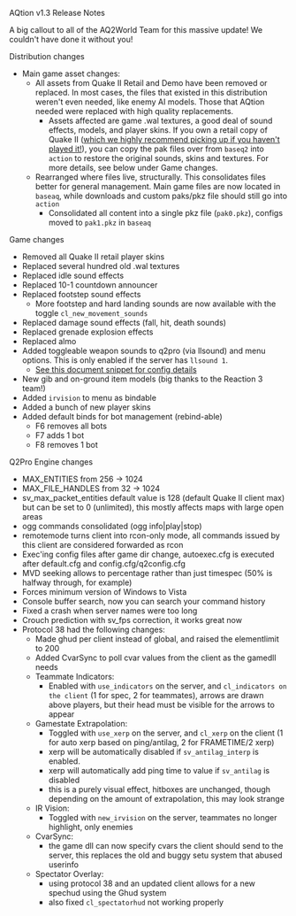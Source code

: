 AQtion v1.3 Release Notes

A big callout to all of the AQ2World Team for this massive update!  We couldn't have done it without you!

Distribution changes
- Main game asset changes:
  - All assets from Quake II Retail and Demo have been removed or replaced.  In most cases, the files that existed in this distribution weren't even needed, like enemy AI models.  Those that AQtion needed were replaced with high quality replacements.  
      - Assets affected are game .wal textures, a good deal of sound effects, models, and player skins.  If you own a retail copy of Quake II ([which we highly recommend picking up if you haven't played it!](https://store.steampowered.com/app/2320/Quake_II/)), you can copy the pak files over from `baseq2` into `action` to restore the original sounds, skins and textures.  For more details, see below under Game changes.
  - Rearranged where files live, structurally. This consolidates files better for general management.  Main game files are now located in `baseaq`, while downloads and custom paks/pkz file should still go into `action`
    - Consolidated all content into a single pkz file (`pak0.pkz`), configs moved to `pak1.pkz` in `baseaq`

Game changes
- Removed all Quake II retail player skins
- Replaced several hundred old .wal textures
- Replaced idle sound effects
- Replaced 10-1 countdown announcer
- Replaced footstep sound effects
  - More footstep and hard landing sounds are now available with the toggle `cl_new_movement_sounds`
- Replaced damage sound effects (fall, hit, death sounds)
- Replaced grenade explosion effects
- Replaced almo
- Added toggleable weapon sounds to q2pro (via llsound) and menu options.  This is only enabled if the server has `llsound 1`.
  - [See this document snippet for config details](https://github.com/actionquake/aq2-tng/blob/aqtion/TNG-manual.txt#L189-L199)
- New gib and on-ground item models (big thanks to the Reaction 3 team!)
- Added `irvision` to menu as bindable
- Added a bunch of new player skins
- Added default binds for bot management (rebind-able)
  - F6 removes all bots
  - F7 adds 1 bot
  - F8 removes 1 bot

Q2Pro Engine changes
- MAX_ENTITIES from 256 -> 1024
- MAX_FILE_HANDLES from 32 -> 1024
- sv_max_packet_entities default value is 128 (default Quake II client max) but can be set to 0 (unlimited), this mostly affects maps with large open areas
- ogg commands consolidated (ogg info|play|stop)
- remotemode turns client into rcon-only mode, all commands issued by this client are considered forwarded as rcon
- Exec'ing config files after game dir change, autoexec.cfg is executed after default.cfg and config.cfg/q2config.cfg
- MVD seeking allows to percentage rather than just timespec (50% is halfway through, for example)
- Forces minimum version of Windows to Vista
- Console buffer search, now you can search your command history
- Fixed a crash when server names were too long
- Crouch prediction with sv_fps correction, it works great now
- Protocol 38 had the following changes:
  - Made ghud per client instead of global, and raised the elementlimit to 200
  - Added CvarSync to poll cvar values from the client as the gamedll needs
  - Teammate Indicators:
    - Enabled with `use_indicators` on the server, and `cl_indicators on the client` (1 for spec, 2 for teammates), arrows are drawn above players, but their head must be visible for the arrows to appear
  - Gamestate Extrapolation:
    - Toggled with `use_xerp` on the server, and `cl_xerp` on the client (1 for auto xerp based on ping/antilag, 2 for FRAMETIME/2 xerp)
    - xerp will be automatically disabled if `sv_antilag_interp` is enabled.  
    - xerp will automatically add ping time to value if `sv_antilag` is disabled
    - this is a purely visual effect, hitboxes are unchanged, though depending on the amount of extrapolation, this may look strange
  - IR Vision:
    - Toggled with `new_irvision` on the server, teammates no longer highlight, only enemies
  - CvarSync:
    - the game dll can now specify cvars the client should send to the server, this replaces the old and buggy setu system that abused userinfo
  - Spectator Overlay:
    - using protocol 38 and an updated client allows for a new spechud using the Ghud system
    - also fixed `cl_spectatorhud` not working properly
